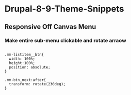# Drupal-8-9-Theme-Snippets

<h2>Responsive Off Canvas Menu</h2>
<h3>Make entire sub-menu clickable and rotate arraow</h3>

```

.mm-listitem__btn{
  width: 100%;
  height:100%;
  position: absolute;
}

.mm-btn_next:after{
  transform: rotate(230deg);
}

```
